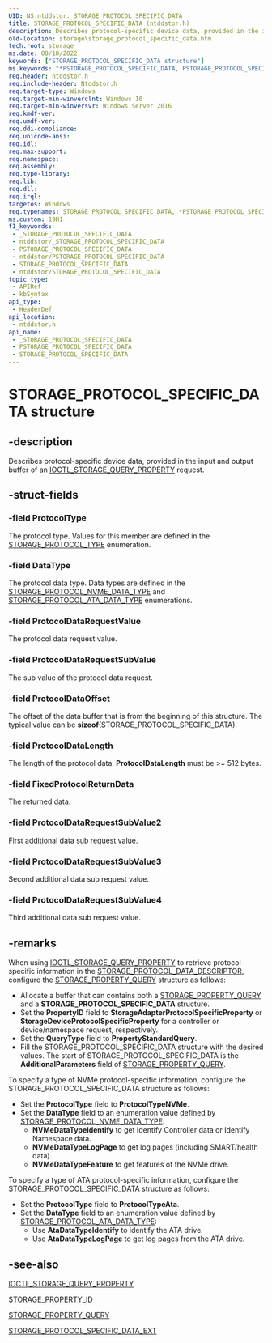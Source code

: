 ```yaml
---
UID: NS:ntddstor._STORAGE_PROTOCOL_SPECIFIC_DATA
title: STORAGE_PROTOCOL_SPECIFIC_DATA (ntddstor.h)
description: Describes protocol-specific device data, provided in the input and output buffer of an IOCTL_STORAGE_QUERY_PROPERTY request.
old-location: storage\storage_protocol_specific_data.htm
tech.root: storage
ms.date: 08/18/2022
keywords: ["STORAGE_PROTOCOL_SPECIFIC_DATA structure"]
ms.keywords: "*PSTORAGE_PROTOCOL_SPECIFIC_DATA, PSTORAGE_PROTOCOL_SPECIFIC_DATA, PSTORAGE_PROTOCOL_SPECIFIC_DATA structure pointer [Storage Devices], STORAGE_PROTOCOL_SPECIFIC_DATA, STORAGE_PROTOCOL_SPECIFIC_DATA structure [Storage Devices], _STORAGE_PROTOCOL_SPECIFIC_DATA, ntddstor/PSTORAGE_PROTOCOL_SPECIFIC_DATA, ntddstor/STORAGE_PROTOCOL_SPECIFIC_DATA, storage.storage_protocol_specific_data"
req.header: ntddstor.h
req.include-header: Ntddstor.h
req.target-type: Windows
req.target-min-winverclnt: Windows 10
req.target-min-winversvr: Windows Server 2016
req.kmdf-ver: 
req.umdf-ver: 
req.ddi-compliance: 
req.unicode-ansi: 
req.idl: 
req.max-support: 
req.namespace: 
req.assembly: 
req.type-library: 
req.lib: 
req.dll: 
req.irql: 
targetos: Windows
req.typenames: STORAGE_PROTOCOL_SPECIFIC_DATA, *PSTORAGE_PROTOCOL_SPECIFIC_DATA
ms.custom: 19H1
f1_keywords:
 - _STORAGE_PROTOCOL_SPECIFIC_DATA
 - ntddstor/_STORAGE_PROTOCOL_SPECIFIC_DATA
 - PSTORAGE_PROTOCOL_SPECIFIC_DATA
 - ntddstor/PSTORAGE_PROTOCOL_SPECIFIC_DATA
 - STORAGE_PROTOCOL_SPECIFIC_DATA
 - ntddstor/STORAGE_PROTOCOL_SPECIFIC_DATA
topic_type:
 - APIRef
 - kbSyntax
api_type:
 - HeaderDef
api_location:
 - ntddstor.h
api_name:
 - _STORAGE_PROTOCOL_SPECIFIC_DATA
 - PSTORAGE_PROTOCOL_SPECIFIC_DATA
 - STORAGE_PROTOCOL_SPECIFIC_DATA
---
```


# STORAGE_PROTOCOL_SPECIFIC_DATA structure

## -description

Describes  protocol-specific device data, provided in the input and output buffer of an  [IOCTL_STORAGE_QUERY_PROPERTY](./ni-ntddstor-ioctl_storage_query_property.md) request.

## -struct-fields

### -field ProtocolType

The protocol type. Values for this member are defined in the [STORAGE_PROTOCOL_TYPE](./ne-ntddstor-_storage_protocol_type.md) enumeration.

### -field DataType

The protocol data type. Data types are defined in the [STORAGE_PROTOCOL_NVME_DATA_TYPE](./ne-ntddstor-_storage_protocol_nvme_data_type.md) and [STORAGE_PROTOCOL_ATA_DATA_TYPE](./ne-ntddstor-_storage_protocol_ata_data_type.md) enumerations.

### -field ProtocolDataRequestValue

The protocol data request value.

### -field ProtocolDataRequestSubValue

The sub value of the protocol data request.

### -field ProtocolDataOffset

The offset of the data buffer that is from the beginning of this structure. The typical value can be **sizeof**(STORAGE_PROTOCOL_SPECIFIC_DATA).

### -field ProtocolDataLength

The length of the protocol data. **ProtocolDataLength** must be >= 512 bytes.

### -field FixedProtocolReturnData

The returned data.

### -field ProtocolDataRequestSubValue2

First additional data sub request value.

### -field ProtocolDataRequestSubValue3

Second additional data sub request value.

### -field ProtocolDataRequestSubValue4

Third additional data sub request value.

## -remarks

When using [IOCTL_STORAGE_QUERY_PROPERTY](./ni-ntddstor-ioctl_storage_query_property.md) to retrieve protocol-specific information in the [STORAGE_PROTOCOL_DATA_DESCRIPTOR](./ns-ntddstor-_storage_protocol_data_descriptor.md), configure the [STORAGE_PROPERTY_QUERY](./ns-ntddstor-_storage_property_query.md) structure as follows:

* Allocate a buffer that can contains both a [STORAGE_PROPERTY_QUERY](./ns-ntddstor-_storage_property_query.md) and a **STORAGE_PROTOCOL_SPECIFIC_DATA** structure.
* Set the **PropertyID**  field to **StorageAdapterProtocolSpecificProperty** or **StorageDeviceProtocolSpecificProperty** for a controller or device/namespace request, respectively.
* Set the **QueryType**  field to **PropertyStandardQuery**.
* Fill the STORAGE_PROTOCOL_SPECIFIC_DATA structure with the desired values. The start of STORAGE_PROTOCOL_SPECIFIC_DATA is the **AdditionalParameters** field of [STORAGE_PROPERTY_QUERY](./ns-ntddstor-_storage_property_query.md).

To specify a type of NVMe protocol-specific information,  configure the STORAGE_PROTOCOL_SPECIFIC_DATA structure as follows:

* Set the **ProtocolType**  field to **ProtocolTypeNVMe**.
* Set the **DataType**  field to an enumeration value defined by [STORAGE_PROTOCOL_NVME_DATA_TYPE](./ne-ntddstor-_storage_protocol_nvme_data_type.md):
  * **NVMeDataTypeIdentify** to get Identify Controller data or Identify Namespace data.
  * **NVMeDataTypeLogPage** to get log pages (including SMART/health data).
  * **NVMeDataTypeFeature** to get features of the NVMe drive.

To specify a type of ATA protocol-specific information, configure the STORAGE_PROTOCOL_SPECIFIC_DATA structure as follows:

* Set the **ProtocolType**  field to **ProtocolTypeAta**.
* Set the **DataType**  field to an enumeration value defined by [STORAGE_PROTOCOL_ATA_DATA_TYPE](./ne-ntddstor-_storage_protocol_ata_data_type.md):
  * Use **AtaDataTypeIdentify** to identify the ATA drive.
  * Use **AtaDataTypeLogPage** to get log pages from the ATA drive.

## -see-also

[IOCTL_STORAGE_QUERY_PROPERTY](./ni-ntddstor-ioctl_storage_query_property.md)

[STORAGE_PROPERTY_ID](./ne-ntddstor-storage_property_id.md)

[STORAGE_PROPERTY_QUERY](./ns-ntddstor-_storage_property_query.md)

[STORAGE_PROTOCOL_SPECIFIC_DATA_EXT](ns-ntddstor-storage_protocol_specific_data_ext.md)
